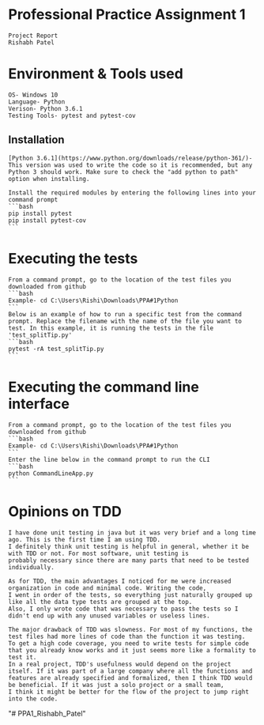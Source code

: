 # Professional Practice Assignment 1 
    Project Report
    Rishabh Patel

# Environment & Tools used
    OS- Windows 10
    Language- Python
    Verison- Python 3.6.1
    Testing Tools- pytest and pytest-cov

## Installation
    [Python 3.6.1](https://www.python.org/downloads/release/python-361/)- This version was used to write the code so it is recommended, but any Python 3 should work. Make sure to check the "add python to path" option when installing.

    Install the required modules by entering the following lines into your command prompt
    ```bash
    pip install pytest
    pip install pytest-cov
    ```

# Executing the tests
    From a command prompt, go to the location of the test files you downloaded from github
    ```bash
    Example- cd C:\Users\Rishi\Downloads\PPA#1Python
    ```
    Below is an example of how to run a specific test from the command prompt. Replace the filename with the name of the file you want to test. In this example, it is running the tests in the file 'test_splitTip.py'
    ```bash
    pytest -rA test_splitTip.py
    ```
# Executing the command line interface
    From a command prompt, go to the location of the test files you downloaded from github
    ```bash
    Example- cd C:\Users\Rishi\Downloads\PPA#1Python
    ```
    Enter the line below in the command prompt to run the CLI
    ```bash
    python CommandLineApp.py
    ```
# Opinions on TDD
    I have done unit testing in java but it was very brief and a long time ago. This is the first time I am using TDD. 
    I definitely think unit testing is helpful in general, whether it be with TDD or not. For most software, unit testing is 
    probably necessary since there are many parts that need to be tested individually. 

    As for TDD, the main advantages I noticed for me were increased organization in code and minimal code. Writing the code, 
    I went in order of the tests, so everything just naturally grouped up like all the data type tests are grouped at the top. 
    Also, I only wrote code that was necessary to pass the tests so I didn't end up with any unused variables or useless lines. 

    The major drawback of TDD was slowness. For most of my functions, the test files had more lines of code than the function it was testing.
    To get a high code coverage, you need to write tests for simple code that you already know works and it just seems more like a formality to test it.
    In a real project, TDD's usefulness would depend on the project itself. If it was part of a large company where all the functions and 
    features are already specified and formalized, then I think TDD would be beneficial. If it was just a solo project or a small team, 
    I think it might be better for the flow of the project to jump right into the code.


"# PPA1_Rishabh_Patel" 
